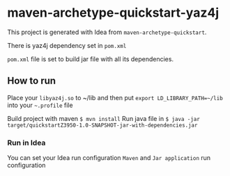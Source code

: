# maven-archetype-quickstart-yaz4j

This project is generated with Idea from `maven-archetype-quickstart`. 

There is yaz4j dependency set in `pom.xml`

`pom.xml` file is set to build jar file with all its dependencies. 

## How to run
Place your `libyaz4j.so` to ~/lib and then put `export LD_LIBRARY_PATH=~/lib` into your `~.profile` file

Build project with maven `$ mvn install`
Run java file in `$ java -jar target/quickstartZ3950-1.0-SNAPSHOT-jar-with-dependencies.jar`

### Run in Idea
You can set your Idea run configuration `Maven` and `Jar application` run configuration  
